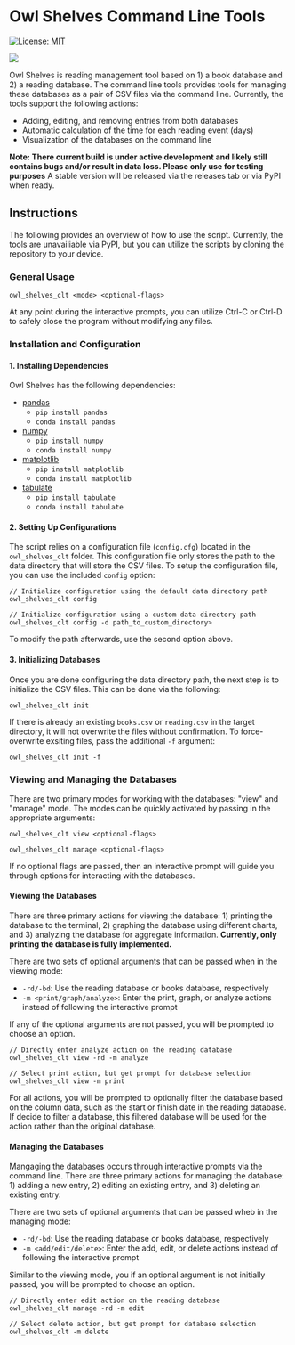 # Owl Shelves Command Line Tools

[![License: MIT](https://img.shields.io/badge/License-MIT-yellow.svg)](https://opensource.org/licenses/MIT)

![](https://github.com/anthony-agbay/owl_shelves_clt/blob/main/img/owl-shelves-clt-example.png)

Owl Shelves is reading management tool based on 1) a book database and 2) a reading database. The command line tools provides tools for managing these databases as a pair of CSV files via the command line. Currently, the tools support the following actions:

- Adding, editing, and removing entries from both databases
- Automatic calculation of the time for each reading event (days)
- Visualization of the databases on the command line

**Note: There current build is under active development and likely still contains bugs and/or result in data loss. Please only use for testing purposes** A stable version will be released via the releases tab or via PyPI when ready.

## Instructions

The following provides an overview of how to use the script. Currently, the tools are unavailiable via PyPI, but you can utilize the scripts by cloning the repository to your device.

### General Usage

```console
owl_shelves_clt <mode> <optional-flags>
```

At any point during the interactive prompts, you can utilize Ctrl-C or Ctrl-D to safely close the program without modifying any files.

### Installation and Configuration

#### 1. Installing Dependencies

Owl Shelves has the following dependencies:

- [pandas](https://pandas.pydata.org)
    - `pip install pandas`
    - `conda install pandas`
- [numpy](https://numpy.org/)
    - `pip install numpy`
    - `conda install numpy`
- [matplotlib](https://matplotlib.org/stable/index.html)
    - `pip install matplotlib`
    - `conda install matplotlib`
- [tabulate](https://pypi.org/project/tabulate/)
    - `pip install tabulate`
    - `conda install tabulate`

#### 2. Setting Up Configurations

The script relies on a configuration file (`config.cfg`) located in the `owl_shelves_clt` folder. This configuration file only stores the path to the data directory that will store the CSV files. To setup the configuration file, you can use the included `config` option:

```console
// Initialize configuration using the default data directory path
owl_shelves_clt config

// Initialize configuration using a custom data directory path
owl_shelves_clt config -d path_to_custom_directory>
```

To modify the path afterwards, use the second option above.

#### 3. Initializing Databases

Once you are done configuring the data directory path, the next step is to initialize the CSV files. This can be done via the following:

```console
owl_shelves_clt init
```

If there is already an existing `books.csv` or `reading.csv` in the target directory, it will not overwrite the files without confirmation. To force-overwrite exsiting files, pass the additional `-f` argument:

```console
owl_shelves_clt init -f
```

### Viewing and Managing the Databases

There are two primary modes for working with the databases: "view" and "manage" mode. The modes can be quickly activated by passing in the appropriate arguments:

```console
owl_shelves_clt view <optional-flags>

owl_shelves_clt manage <optional-flags>
```

If no optional flags are passed, then an interactive prompt will guide you through options for interacting with the databases.

#### Viewing the Databases

There are three primary actions for viewing the database: 1) printing the database to the terminal, 2) graphing the database using different charts, and 3) analyzing the database for aggregate information. **Currently, only printing the database is fully implemented.**

There are two sets of optional arguments that can be passed when in the viewing mode:

- `-rd/-bd`: Use the reading database or books database, respectively
- `-m <print/graph/analyze>`: Enter the print, graph, or analyze actions instead of following the interactive prompt

If any of the optional arguments are not passed, you will be prompted to choose an option.

```console
// Directly enter analyze action on the reading database
owl_shelves_clt view -rd -m analyze

// Select print action, but get prompt for database selection
owl_shelves_clt view -m print
```

For all actions, you will be prompted to optionally filter the database based on the column data, such as the start or finish date in the reading database. If decide to filter a database, this filtered database will be used for the action rather than the original database.

#### Managing the Databases

Mangaging the databases occurs through interactive prompts via the command line. There are three primary actions for managing the database: 1) adding a new entry, 2) editing an existing entry, and 3) deleting an existing entry.

There are two sets of optional arguments that can be passed wheb in the managing mode:

- `-rd/-bd`: Use the reading database or books database, respectively
- `-m <add/edit/delete>`: Enter the add, edit, or delete actions instead of following the interactive prompt

Similar to the viewing mode, you if an optional argument is not initially passed, you will be prompted to choose an option.

```console
// Directly enter edit action on the reading database
owl_shelves_clt manage -rd -m edit

// Select delete action, but get prompt for database selection
owl_shelves_clt -m delete
```
